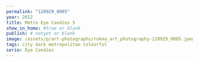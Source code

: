 ```yaml
---
permalink: "120929_0005"
year: 2012
title: Metro Eye Candies 5
show_in_home: #true or blank
publish: # notyet or blank
image: /assets/p/art-photographs/rokma_art_photography-120929_0005.jpeg
tags: city dark metropolitan colourful
serie: Eye Candies
---
```

